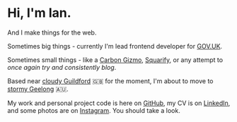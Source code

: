 # Hi, I'm Ian.

And I make things for the web.

Sometimes big things - currently I'm lead frontend developer for [GOV.UK].

Sometimes small things - like a [Carbon Gizmo][carbon_gizmo], [Squarify][squarify], or any attempt to _once again try and consistently blog_.

Based near [cloudy Guildford][weather_in_guildford] 🇬🇧 for the moment, I'm about to move to [stormy Geelong][weather_in_geelong] 🇦🇺.

My work and personal project code is here on [GitHub][github], my CV is on [LinkedIn][linkedin], and some photos are on [Instagram][instagram]. You should take a look.

[weather_in_guildford]: https://openweathermap.org/city/2647793
[weather_in_geelong]: https://openweathermap.org/city/2165798
[squarify]: https://squarify.inj.ms/
[carbon_gizmo]: https://carbon-gizmo.wwf.org.uk/
[GOV.UK]: https://www.gov.uk
[github]: https://inj.ms/github
[linkedin]: https://inj.ms/linkedin
[instagram]: https://inj.ms/instagram
